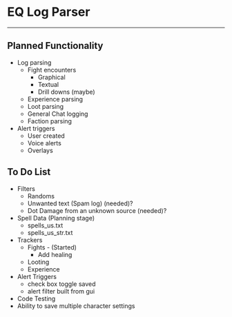 # EQ Log Parser
***************
Planned Functionality
---------------------
* Log parsing
  * Fight encounters
    * Graphical
    * Textual 
    * Drill downs (maybe)
  * Experience parsing
  * Loot parsing
  * General Chat logging
  * Faction parsing
* Alert triggers
  * User created
  * Voice alerts
  * Overlays  

To Do List
-----------
* Filters
    * Randoms
    * Unwanted text (Spam log) (needed)?
    * Dot Damage from an unknown source (needed)?
* Spell Data (Planning stage)
    * spells_us.txt
    * spells_us_str.txt
* Trackers
    * Fights - (Started)
      * Add healing 
    * Looting
    * Experience
* Alert Triggers
    * check box toggle saved
    * alert filter built from gui 
* Code Testing   
* Ability to save multiple character settings

